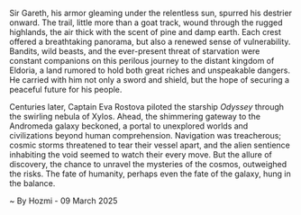 
Sir Gareth, his armor gleaming under the relentless sun, spurred his destrier onward.  The trail, little more than a goat track, wound through the rugged highlands, the air thick with the scent of pine and damp earth.  Each crest offered a breathtaking panorama, but also a renewed sense of vulnerability.  Bandits, wild beasts, and the ever-present threat of starvation were constant companions on this perilous journey to the distant kingdom of Eldoria, a land rumored to hold both great riches and unspeakable dangers.  He carried with him not only a sword and shield, but the hope of securing a peaceful future for his people.

Centuries later, Captain Eva Rostova piloted the starship *Odyssey* through the swirling nebula of Xylos.  Ahead, the shimmering gateway to the Andromeda galaxy beckoned, a portal to unexplored worlds and civilizations beyond human comprehension.  Navigation was treacherous; cosmic storms threatened to tear their vessel apart, and the alien sentience inhabiting the void seemed to watch their every move.  But the allure of discovery, the chance to unravel the mysteries of the cosmos, outweighed the risks.  The fate of humanity, perhaps even the fate of the galaxy, hung in the balance.

~ By Hozmi - 09 March 2025
